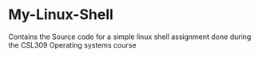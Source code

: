 # My-Linux-Shell
Contains the Source code for a simple linux shell assignment done during the CSL309 Operating systems course
